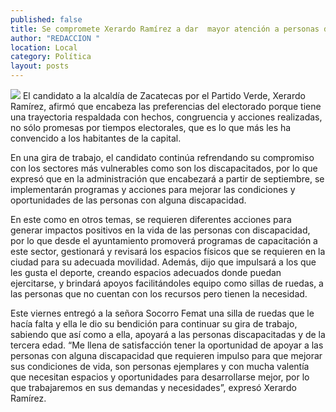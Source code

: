 ```yaml
---
published: false
title: Se compromete Xerardo Ramírez a dar  mayor atención a personas discapacitadas
author: "REDACCION "
location: Local
category: Política
layout: posts
---
```


![](http://i.imgur.com/DiWaloxm.jpg)
El candidato a la alcaldía de Zacatecas por el Partido Verde, Xerardo Ramírez, afirmó que encabeza las preferencias del electorado porque tiene una trayectoria respaldada con hechos, congruencia y acciones realizadas, no sólo promesas por tiempos electorales, que es lo que más les ha convencido a los habitantes de la capital. 

En una gira de trabajo, el candidato continúa refrendando su compromiso con los sectores más vulnerables como son los discapacitados, por lo que expresó que en la administración que encabezará a partir de septiembre, se implementarán programas y acciones para mejorar las condiciones y oportunidades de las personas con alguna discapacidad.

En este como en otros temas, se requieren diferentes acciones para generar impactos positivos en la vida de las personas con discapacidad, por lo que desde el ayuntamiento  promoverá programas de capacitación a este sector, gestionará y revisará los espacios físicos que se requieren en la ciudad para su adecuada movilidad.
Además, dijo que impulsará a los que les gusta el deporte, creando espacios adecuados donde puedan ejercitarse, y brindará apoyos facilitándoles equipo como sillas de ruedas, a las personas que no cuentan con los recursos pero tienen la necesidad.

Este viernes entregó a la señora Socorro Femat una silla de ruedas que le hacía falta y ella le dio su bendición para continuar su gira de trabajo, sabiendo que así como a ella, apoyará a las personas discapacitadas y de la tercera edad.
“Me llena de satisfacción tener la oportunidad de apoyar a las personas con alguna discapacidad que requieren impulso para que mejorar sus condiciones de vida, son personas ejemplares y con mucha valentía que necesitan espacios y oportunidades para desarrollarse mejor, por lo que trabajaremos en sus demandas y necesidades”, expresó Xerardo Ramírez.
